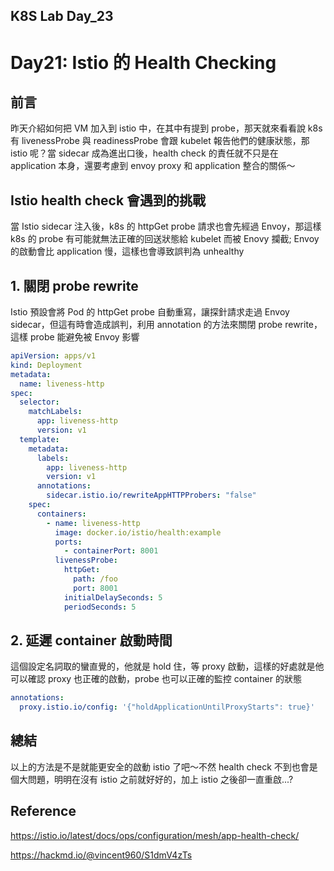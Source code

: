 ## K8S Lab Day_23

# Day21: Istio 的 Health Checking

## 前言

昨天介紹如何把 VM 加入到 istio 中，在其中有提到 probe，那天就來看看說 k8s 有 livenessProbe 與 readinessProbe 會跟 kubelet 報告他們的健康狀態，那 istio 呢？當 sidecar 成為進出口後，health check 的責任就不只是在 application 本身，還要考慮到 envoy proxy 和 application 整合的關係～

## Istio health check 會遇到的挑戰

當 Istio sidecar 注入後，k8s 的 httpGet probe 請求也會先經過 Envoy，那這樣 k8s 的 probe 有可能就無法正確的回送狀態給 kubelet 而被 Enovy 攔截; Envoy 的啟動會比 application 慢，這樣也會導致誤判為 unhealthy

## 1. 關閉 probe rewrite

Istio 預設會將 Pod 的 httpGet probe 自動重寫，讓探針請求走過 Envoy sidecar，但這有時會造成誤判，利用 annotation 的方法來關閉 probe rewrite，這樣 probe 能避免被 Envoy 影響

```yaml
apiVersion: apps/v1
kind: Deployment
metadata:
  name: liveness-http
spec:
  selector:
    matchLabels:
      app: liveness-http
      version: v1
  template:
    metadata:
      labels:
        app: liveness-http
        version: v1
      annotations:
        sidecar.istio.io/rewriteAppHTTPProbers: "false"
    spec:
      containers:
        - name: liveness-http
          image: docker.io/istio/health:example
          ports:
            - containerPort: 8001
          livenessProbe:
            httpGet:
              path: /foo
              port: 8001
            initialDelaySeconds: 5
            periodSeconds: 5
```

## 2. 延遲 container 啟動時間

這個設定名詞取的蠻直覺的，他就是 hold 住，等 proxy 啟動，這樣的好處就是他可以確認 proxy 也正確的啟動，probe 也可以正確的監控 container 的狀態

```yaml
annotations:
  proxy.istio.io/config: '{"holdApplicationUntilProxyStarts": true}'
```

## 總結

以上的方法是不是就能更安全的啟動 istio 了吧～不然 health check 不到也會是個大問題，明明在沒有 istio 之前就好好的，加上 istio 之後卻一直重啟...?

## Reference

https://istio.io/latest/docs/ops/configuration/mesh/app-health-check/

https://hackmd.io/@vincent960/S1dmV4zTs
